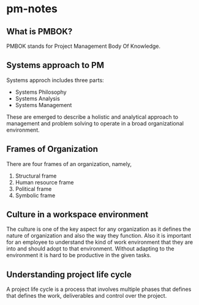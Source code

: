# pm-notes

## What is PMBOK?

PMBOK stands for Project Management Body Of Knowledge.

## Systems approach to PM

Systems approch includes three parts:
* Systems Philosophy
* Systems Analysis
* Systems Management

These are emerged to describe a holistic and analytical approach to management and problem solving to operate in a broad organizational environment.

## Frames of Organization

There are four frames of an organization, namely,

1. Structural frame
2. Human resource frame
3. Political frame
4. Symbolic frame

## Culture in a workspace environment

The culture is one of the key aspect for any organization as it defines the nature of organization and also the way they function. Also it is important for an employee to understand the kind of work environment that they are into and should adopt to that environment. Without adapting to the environment it is hard to be productive in the given tasks.

## Understanding project life cycle

A project life cycle is a process that involves multiple phases that defines that defines the work, deliverables and control over the project.
